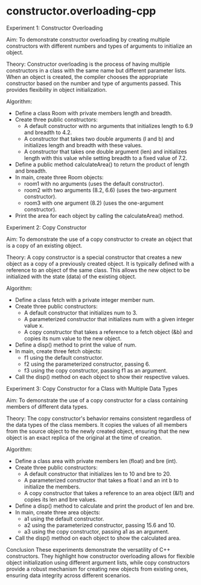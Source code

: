 # constructor.overloading-cpp
Experiment 1: Constructor Overloading

Aim: To demonstrate constructor overloading by creating multiple constructors with different numbers and types of arguments to initialize an object.

Theory: Constructor overloading is the process of having multiple constructors in a class with the same name but different parameter lists. When an object is created, the compiler chooses the appropriate constructor based on the number and type of arguments passed. This provides flexibility in object initialization.

Algorithm:
 * Define a class Room with private members length and breadth.
 * Create three public constructors:
   * A default constructor with no arguments that initializes length to 6.9 and breadth to 4.2.
   * A constructor that takes two double arguments (l and b) and initializes length and breadth with these values.
   * A constructor that takes one double argument (len) and initializes length with this value while setting breadth to a fixed value of 7.2.
 * Define a public method calculateArea() to return the product of length and breadth.
 * In main, create three Room objects:
   * room1 with no arguments (uses the default constructor).
   * room2 with two arguments (8.2, 6.6) (uses the two-argument constructor).
   * room3 with one argument (8.2) (uses the one-argument constructor).
 * Print the area for each object by calling the calculateArea() method.
   
Experiment 2: Copy Constructor

Aim: To demonstrate the use of a copy constructor to create an object that is a copy of an existing object.

Theory: A copy constructor is a special constructor that creates a new object as a copy of a previously created object. It is typically defined with a reference to an object of the same class. This allows the new object to be initialized with the state (data) of the existing object.

Algorithm:
 * Define a class fetch with a private integer member num.
 * Create three public constructors:
   * A default constructor that initializes num to 3.
   * A parameterized constructor that initializes num with a given integer value x.
   * A copy constructor that takes a reference to a fetch object (&b) and copies its num value to the new object.
 * Define a disp() method to print the value of num.
 * In main, create three fetch objects:
   * f1 using the default constructor.
   * f2 using the parameterized constructor, passing 6.
   * f3 using the copy constructor, passing f1 as an argument.
 * Call the disp() method on each object to show their respective values.

Experiment 3: Copy Constructor for a Class with Multiple Data Types

Aim: To demonstrate the use of a copy constructor for a class containing members of different data types.

Theory: The copy constructor's behavior remains consistent regardless of the data types of the class members. It copies the values of all members from the source object to the newly created object, ensuring that the new object is an exact replica of the original at the time of creation.

Algorithm:
 * Define a class area with private members len (float) and bre (int).
 * Create three public constructors:
   * A default constructor that initializes len to 10 and bre to 20.
   * A parameterized constructor that takes a float l and an int b to initialize the members.
   * A copy constructor that takes a reference to an area object (&l1) and copies its len and bre values.
 * Define a disp() method to calculate and print the product of len and bre.
 * In main, create three area objects:
   * a1 using the default constructor.
   * a2 using the parameterized constructor, passing 15.6 and 10.
   * a3 using the copy constructor, passing a1 as an argument.
 * Call the disp() method on each object to show the calculated area.
   
Conclusion
These experiments demonstrate the versatility of C++ constructors. They highlight how constructor overloading allows for flexible object initialization using different argument lists, while copy constructors provide a robust mechanism for creating new objects from existing ones, ensuring data integrity across different scenarios.
